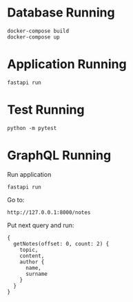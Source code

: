 # Database Running

```
docker-compose build
docker-compose up
```

# Application Running

```
fastapi run
```

# Test Running

```
python -m pytest
```

# GraphQL Running

Run application 
```
fastapi run
```

Go to:
```
http://127.0.0.1:8000/notes
```

Put next query and run:
```
{
  getNotes(offset: 0, count: 2) {
    topic,
    content,
    author {
      name,
      surname
    }
  }
}
```
